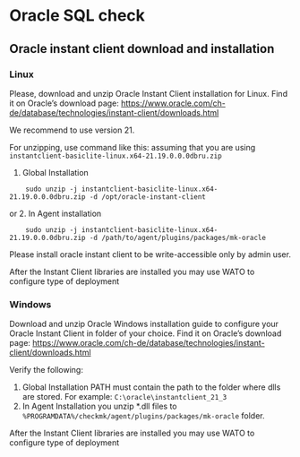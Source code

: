 # Oracle SQL check

## Oracle instant client download and installation

### Linux

Please, download and unzip Oracle Instant Client installation for Linux.
Find it on Oracle’s download page:
https://www.oracle.com/ch-de/database/technologies/instant-client/downloads.html

We recommend to use version 21.

For unzipping, use command like this:
assuming that you are using `instantclient-basiclite-linux.x64-21.19.0.0.0dbru.zip`

1. Global Installation

```
    sudo unzip -j instantclient-basiclite-linux.x64-21.19.0.0.0dbru.zip -d /opt/oracle-instant-client
```

or 2. In Agent installation

```
    sudo unzip -j instantclient-basiclite-linux.x64-21.19.0.0.0dbru.zip -d /path/to/agent/plugins/packages/mk-oracle
```

Please install oracle instant client to be write-accessible only by admin user.

After the Instant Client libraries are installed you may use WATO to configure type of deployment

### Windows

Download and unzip Oracle Windows installation guide to configure your Oracle Instant Client in folder of your choice.
Find it on Oracle’s download page:
https://www.oracle.com/ch-de/database/technologies/instant-client/downloads.html

Verify the following:

1. Global Installation
   PATH must contain the path to the folder where dlls are stored.
   For example: `C:\oracle\instantclient_21_3`
2. In Agent Installation
   you unzip \*.dll files to `%PROGRAMDATA%/checkmk/agent/plugins/packages/mk-oracle` folder.

After the Instant Client libraries are installed you may use WATO to configure type of deployment
